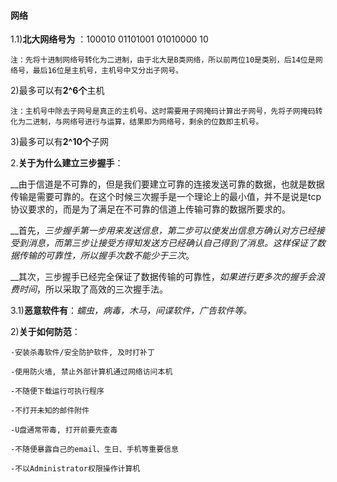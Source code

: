 #### 网络
1.1)**北大网络号为**  ：100010 01101001 01010000 10
    
    注：先将十进制网络号转化为二进制，由于北大是B类网络，所以前两位10是类别，后14位是网络号，最后16位是主机号，主机号中又分出子网号。
   
   2)最多可以有**2^6个**主机
   
    注：主机号中除去子网号是真正的主机号。这时需要用子网掩码计算出子网号，先将子网掩码转化为二进制，与网络号进行与运算，结果即为网络号，剩余的位数即主机号。
   
   3)最多可以有**2^10个**子网
   
2.**关于为什么建立三步握手**：
 
__由于信道是不可靠的，但是我们要建立可靠的连接发送可靠的数据，也就是数据传输是需要可靠的。在这个时候三次握手是一个理论上的最小值，并不是说是tcp协议要求的，而是为了满足在不可靠的信道上传输可靠的数据所要求的。
  
__首先，*三步握手第一步用来发送信息，第二步可以使发出信息方确认对方已经接受到消息，而第三步让接受方得知发送方已经确认自己得到了消息。这样保证了数据传输的可靠性，所以握手次数不能少于三次*。
   
__其次，三步握手已经完全保证了数据传输的可靠性，*如果进行更多次的握手会浪费时间*，所以采取了高效的三次握手法。
  
3.1)**恶意软件有**：*蠕虫，病毒，木马，间谍软件，广告软件等。*
    
  2)**关于如何防范**：
  
    -安装杀毒软件/安全防护软件, 及时打补丁

    -使用防火墙, 禁止外部计算机通过网络访问本机

    -不随便下载运行可执行程序

    -不打开未知的邮件附件

    -U盘通常带毒, 打开前要先查毒

    -不随便暴露自己的email、生日、手机等重要信息

    -不以Administrator权限操作计算机
             
             
